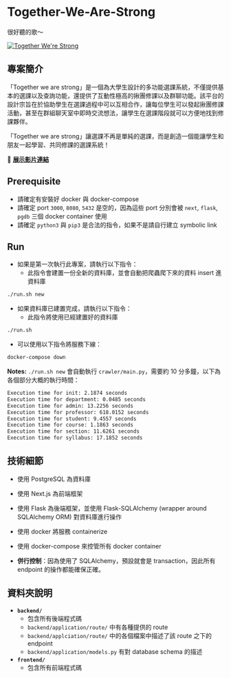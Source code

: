 # Together-We-Are-Strong

很好聽的歌～

[![Together We're Strong](https://img.youtube.com/vi/5TJebt_lUmk/0.jpg)](https://www.youtube.com/watch?v=5TJebt_lUmk)

## 專案簡介

「Together we are strong」是一個為大學生設計的多功能選課系統，不僅提供基本的選課以及查詢功能，還提供了互動性極高的揪團修課以及群聊功能。該平台的設計宗旨在於協助學生在選課過程中可以互相合作，讓每位學生可以發起揪團修課活動，甚至在群組聊天室中即時交流想法，讓學生在選課階段就可以方便地找到修課夥伴。

「Together we are strong」讓選課不再是單純的選課，而是創造一個能讓學生和朋友一起學習、共同修課的選課系統！

:link: **[展示影片連結](https://youtu.be/HeTcHs37qjo)**

## Prerequisite

- 請確定有安裝好 docker 與 docker-compose
- 請確定 port `3000`, `8080`, `5432` 是空的，因為這些 port 分別會被 `next`, `flask`, `pgdb` 三個 docker container 使用
- 請確定 `python3` 與 `pip3` 是合法的指令，如果不是請自行建立 symbolic link

## Run
- 如果是第一次執行此專案，請執行以下指令：
  - 此指令會建置一份全新的資料庫，並會自動把爬蟲爬下來的資料 insert 進資料庫
```bash
./run.sh new
```
- 如果資料庫已建置完成，請執行以下指令：
  - 此指令將使用已經建置好的資料庫
```bash
./run.sh
```
- 可以使用以下指令將服務下線：
```bash
docker-compose down
```

**Notes:** `./run.sh new` 會自動執行 `crawler/main.py`，需要約 10 分多鐘，以下為各個部分大概的執行時間：
```txt
Execution time for init: 2.1874 seconds
Execution time for department: 0.0485 seconds
Execution time for admin: 13.2256 seconds
Execution time for professor: 618.0152 seconds
Execution time for student: 9.4557 seconds
Execution time for course: 1.1863 seconds
Execution time for section: 11.6261 seconds
Execution time for syllabus: 17.1852 seconds
```

## 技術細節

- 使用 PostgreSQL 為資料庫
- 使用 Next.js 為前端框架
- 使用 Flask 為後端框架，並使用 Flask-SQLAlchemy (wrapper around SQLAlchemy ORM) 對資料庫進行操作
- 使用 docker 將服務 containerize
- 使用 docker-compose 來控管所有 docker container

- **併行控制**：因為使用了 SQLAlchemy，預設就會是 transaction，因此所有 endpoint 的操作都能確保正確。

## 資料夾說明

- **`backend/`**
  - 包含所有後端程式碼
  - `backend/application/route/` 中有各種提供的 route
  - `backend/applciation/route/` 中的各個檔案中描述了該 route 之下的 endpoint
  - `backend/application/models.py` 有對 database schema 的描述
- **`frontend/`**
  - 包含所有前端程式碼


